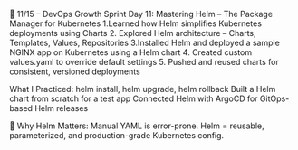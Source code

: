 🚀 11/15 – DevOps Growth Sprint
Day 11: Mastering Helm – The Package Manager for Kubernetes
1.Learned how Helm simplifies Kubernetes deployments using Charts
 2. Explored Helm architecture – Charts, Templates, Values, Repositories
 3.Installed Helm and deployed a sample NGINX app on Kubernetes using a Helm chart
 4. Created custom values.yaml to override default settings
 5. Pushed and reused charts for consistent, versioned deployments

 What I Practiced:
helm install, helm upgrade, helm rollback
Built a Helm chart from scratch for a test app
Connected Helm with ArgoCD for GitOps-based Helm releases

🧠 Why Helm Matters:
 Manual YAML is error-prone. Helm = reusable, parameterized, and production-grade Kubernetes config.
